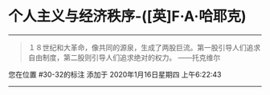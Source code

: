 # 个人主义与经济秩序-([英]F·A·哈耶克)

---

> １８世纪和大革命，像共同的源泉，生成了两股巨流。第一股引导人们追求自由制度，第二股则引导人们追求绝对的权力。 ——托克维尔

您在位置 #30-32的标注 添加于 2020年1月16日星期四 上午6:22:43

---

